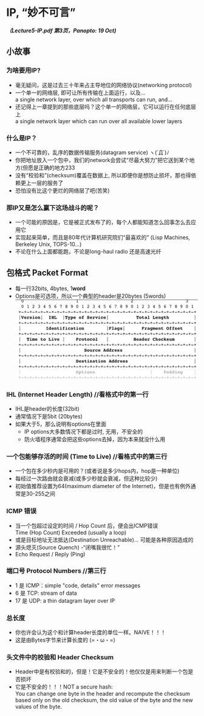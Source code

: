# IP, “妙不可言”
***（Lecture5-IP.pdf 第3页，Panopto: 19 Oct)***

## 小故事
### 为啥要用IP?
* 毫无疑问，这是过去三十年来占主导地位的网络协议(networking protocol)
* 一个单一的网络层, 即可让所有传输在上面运行，以及...  
a single network layer, over which all transports can run, and...
* 还记得上一章提到的那些底层吗？这个单一的网络层，它可以运行在任何底层上  
a single network layer which can run over all available lower layers

### 什么是IP？
* 一个不可靠的，乱序的数据传输服务(datagram service) ヽ(`Д´)ﾉ
* 你把地址放入一个包中，我们的network会尝试“尽最大努力”把它送到某个地方(但愿是正确的地方233
* 没有“校验和”(checksum)覆盖在数据上, 所以即便你是想防止损坏，那也得依赖更上一层的服务了
* 恐怕没有比这个更烂的网络层了吧(苦笑)

### 那IP又是怎么赢下这场战斗的呢？
* 一个可能的原因是，它是被正式发布了的，每个人都能知道怎么回事怎么去应用它
* 实现起来简单，而且是80年代计算机研究院们“最喜欢的” (Lisp Machines, Berkeley Unix, TOPS-10...)
* 不论在什么上面都能跑，不论是long-haul radio 还是高速光纤

## 包格式 Packet Format
* 每一行32bits, 4bytes, 1**word**
* Options是可选项，所以一个典型的header是20bytes (5words)
![](img/packetFormat.png)

### IHL (Internet Header Length) //看格式中的第一行
* IHL是header的长度(32bit)
* 通常情况下是5bit (20bytes)
* 如果大于5，那么说明有options在里面
	* IP options大多数情况下都是过时, 无用，不安全的
	* 防火墙程序通常会把这些options去掉，因为本来就没什么用

### 一个包能够存活的时间 (Time to Live) //看格式中的第三行
* 一个包在多少秒内是可用的？(或者说是多少hops内，hop是一种单位)
* 每经过一次路由就会衰减(或多少秒就会衰减，但这种比较少)
* 初始值推荐设置为64(maximum diameter of the Internet)，但是也有例外通常是30-255之间

### ICMP 错误
* 当一个包超过设定的时间 / Hop Count 后，便会出ICMP错误  
Time (Hop Count) Exceeded (usually a loop)
* 或是目标地址无法抵达(Destination Unreachable)... 可能是各种原因造成的
* 源头熄灭(Source Quench) -“闭嘴我很忙！”
* Echo Request / Reply (Ping) 

### 端口号 Protocol Numbers //第三行
* 1 是 ICMP：simple "code, details" error messages
* 6 是 TCP: stream of data
* 17 是 UDP: a thin datagram layer over IP

### 总长度
* 你也许会认为这个和计算header长度的单位一样。NAIVE！！！
* 这是由Bytes字节来计算长度的 (=・ω・=)

### 头文件中的校验和 Header Checksum
* Header中是有校验和的，但是！它是不安全的！他仅仅是用来判断一个包是否损坏
* 它是不安全的！！！NOT a secure hash:  
You can change one byte in the header and recompute the checksum based only on the old checksum, the old value of the byte and the new values of the byte.
  

